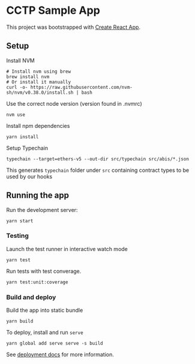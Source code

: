 # CCTP Sample App

This project was bootstrapped with [Create React App](https://github.com/facebook/create-react-app).

## Setup

Install NVM

```
# Install nvm using brew
brew install nvm
# Or install it manually
curl -o- https://raw.githubusercontent.com/nvm-sh/nvm/v0.38.0/install.sh | bash
```

Use the correct node version (version found in .nvmrc)

```
nvm use
```

Install npm dependencies

```
yarn install
```

Setup Typechain

```
typechain --target=ethers-v5 --out-dir src/typechain src/abis/*.json
```

This generates `typechain` folder under `src` containing contract types to be used by our hooks

## Running the app

Run the development server:

```
yarn start
```

### Testing

Launch the test runner in interactive watch mode

```
yarn test
```

Run tests with test converage.

```
yarn test:unit:coverage
```

### Build and deploy

Build the app into static bundle

```
yarn build
```

To deploy, install and run `serve`

```
yarn global add serve serve -s build
```

See [deployment docs](https://facebook.github.io/create-react-app/docs/deployment) for more information.
